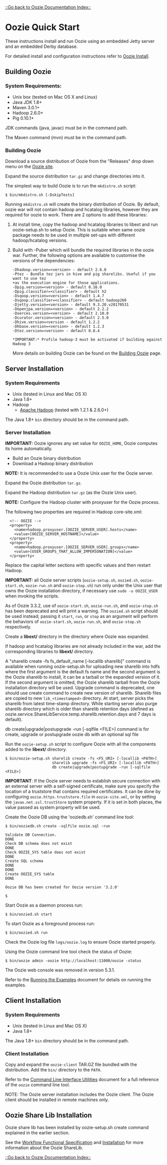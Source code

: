 

[::Go back to Oozie Documentation Index::](index.html)

# Oozie Quick Start

These instructions install and run Oozie using an embedded Jetty server and an embedded Derby database.

For detailed install and configuration instructions refer to [Oozie Install](AG_Install.html).

<!-- MACRO{toc|fromDepth=1|toDepth=4} -->

## Building Oozie

### System Requirements:
   * Unix box (tested on Mac OS X and Linux)
   * Java JDK 1.8+
   * Maven 3.0.1+
   * Hadoop 2.6.0+
   * Pig 0.10.1+

JDK commands (java, javac) must be in the command path.

The Maven command (mvn) must be in the command path.

### Building Oozie

Download a source distribution of Oozie from the "Releases" drop down menu on the [Oozie site](http://oozie.apache.org).

Expand the source distribution `tar.gz` and change directories into it.

The simplest way to build Oozie is to run the `mkdistro.sh` script:

```
$ bin/mkdistro.sh [-DskipTests]
```


Running `mkdistro.sh` will create the binary distribution of Oozie. By default, oozie war will not contain hadoop and
hcatalog libraries, however they are required for oozie to work. There are 2 options to add these libraries:

1. At install time, copy the hadoop and hcatalog libraries to libext and run oozie-setup.sh to setup Oozie. This is
    suitable when same oozie package needs to be used in multiple set-ups with different hadoop/hcatalog versions.

2. Build with -Puber which will bundle the required libraries in the oozie war. Further, the following options are
    available to customise the versions of the dependencies:
    ```
    -Dhadoop.version=<version> - default 2.6.0
    -Ptez - Bundle tez jars in hive and pig sharelibs. Useful if you want to use tez
    +as the execution engine for those applications.
    -Dpig.version=<version> - default 0.16.0
    -Dpig.classifier=<classifier> - default h2
    -Dsqoop.version=<version> - default 1.4.7
    -Dsqoop.classifier=<classifier> - default hadoop260
    -Djetty.version=<version> - default 9.3.20.v20170531
    -Dopenjpa.version=<version> - default 2.2.2
    -Dxerces.version=<version> - default 2.10.0
    -Dcurator.version=<version> - default 2.5.0
    -Dhive.version=<version - default 1.2.2
    -Dhbase.version=<version> - default 1.2.3
    -Dtez.version=<version> - default 0.8.4

    *IMPORTANT:* Profile hadoop-3 must be activated if building against Hadoop 3
    ```

    More details on building Oozie can be found on the [Building Oozie](ENG_Building.html) page.

## Server Installation

### System Requirements

   * Unix (tested in Linux and Mac OS X)
   * Java 1.8+
   * Hadoop
      * [Apache Hadoop](http://hadoop.apache.org) (tested with 1.2.1 & 2.6.0+)

The Java 1.8+ `bin` directory should be in the command path.

### Server Installation

**IMPORTANT:** Oozie ignores any set value for `OOZIE_HOME`, Oozie computes its home automatically.

   * Build an Oozie binary distribution
   * Download a Hadoop binary distribution

**NOTE:** It is recommended to use a Oozie Unix user for the Oozie server.

Expand the Oozie distribution `tar.gz`.

Expand the Hadoop distribution `tar.gz` (as the Oozie Unix user).

<a name="HadoopProxyUser"></a>

**NOTE:** Configure the Hadoop cluster with proxyuser for the Oozie process.

The following two properties are required in Hadoop core-site.xml:


```
  <!-- OOZIE -->
  <property>
    <name>hadoop.proxyuser.[OOZIE_SERVER_USER].hosts</name>
    <value>[OOZIE_SERVER_HOSTNAME]</value>
  </property>
  <property>
    <name>hadoop.proxyuser.[OOZIE_SERVER_USER].groups</name>
    <value>[USER_GROUPS_THAT_ALLOW_IMPERSONATION]</value>
  </property>
```

Replace the capital letter sections with specific values and then restart Hadoop.

**IMPORTANT:** all Oozie server scripts (`oozie-setup.sh`, `oozied.sh`, `oozie-start.sh`, `oozie-run.sh`
and `oozie-stop.sh`) run only under the Unix user that owns the Oozie installation directory,
if necessary use `sudo -u OOZIE_USER` when invoking the scripts.

As of Oozie 3.3.2, use of `oozie-start.sh`, `oozie-run.sh`, and `oozie-stop.sh` has
been deprecated and will print a warning. The `oozied.sh` script should be used
instead; passing it `start`, `run`, or `stop` as an argument will perform the
behaviors of `oozie-start.sh`, `oozie-run.sh`, and `oozie-stop.sh` respectively.

Create a **libext/** directory in the directory where Oozie was expanded.

If hadoop and hcatalog libraries are not already included in the war,
add the corresponding libraries to **libext/** directory.

A "sharelib create -fs fs_default_name [-locallib sharelib]" command is available when running oozie-setup.sh
for uploading new sharelib into hdfs where the first argument is the default fs name
and the second argument is the Oozie sharelib to install, it can be a tarball or the expanded version of it.
If the second argument is omitted, the Oozie sharelib tarball from the Oozie installation directory will be used.
Upgrade command is deprecated, one should use create command to create new version of sharelib.
Sharelib files are copied to new `lib_<timestamped>` directory. At start, server picks the sharelib from latest time-stamp directory.
While starting server also purge sharelib directory which is older than sharelib retention days
(defined as oozie.service.ShareLibService.temp.sharelib.retention.days and 7 days is default).

db create|upgrade|postupgrade -run [-sqlfile \<FILE\>] command is for create, upgrade or postupgrade oozie db with an
optional sql file

Run the `oozie-setup.sh` script to configure Oozie with all the components added to the **libext/** directory.


```
$ bin/oozie-setup.sh sharelib create -fs <FS_URI> [-locallib <PATH>]
                     sharelib upgrade -fs <FS_URI> [-locallib <PATH>]
                     db create|upgrade|postupgrade -run [-sqlfile <FILE>]
```

**IMPORTANT**: If the Oozie server needs to establish secure connection with an external server with a self-signed certificate,
make sure you specify the location of a truststore that contains required certificates. It can be done by configuring
`oozie.https.truststore.file` in `oozie-site.xml`, or by setting the `javax.net.ssl.trustStore` system property.
If it is set in both places, the value passed as system property will be used.

Create the Oozie DB using the 'ooziedb.sh' command line tool:


```
$ bin/ooziedb.sh create -sqlfile oozie.sql -run

Validate DB Connection.
DONE
Check DB schema does not exist
DONE
Check OOZIE_SYS table does not exist
DONE
Create SQL schema
DONE
DONE
Create OOZIE_SYS table
DONE

Oozie DB has been created for Oozie version '3.2.0'

$
```

Start Oozie as a daemon process run:


```
$ bin/oozied.sh start
```

To start Oozie as a foreground process run:


```
$ bin/oozied.sh run
```

Check the Oozie log file `logs/oozie.log` to ensure Oozie started properly.

Using the Oozie command line tool check the status of Oozie:


```
$ bin/oozie admin -oozie http://localhost:11000/oozie -status
```

The Oozie web console was removed in version 5.3.1.

Refer to the [Running the Examples](DG_Examples.html) document for details on running the examples.

## Client Installation

### System Requirements

   * Unix (tested in Linux and Mac OS X)
   * Java 1.8+

The Java 1.8+ `bin` directory should be in the command path.

### Client Installation

Copy and expand the `oozie-client` TAR.GZ file bundled with the distribution. Add the `bin/` directory to the `PATH`.

Refer to the [Command Line Interface Utilities](DG_CommandLineTool.html) document for a full reference of the `oozie`
command line tool.

NOTE: The Oozie server installation includes the Oozie client. The Oozie client should be installed in remote machines
only.

<a name="OozieShareLib"></a>
## Oozie Share Lib Installation

Oozie share lib has been installed by oozie-setup.sh create command explained in the earlier section.

See the [Workflow Functional Specification](WorkflowFunctionalSpec.html#ShareLib) and [Installation](AG_Install.html#Oozie_Share_Lib) for more information about the Oozie ShareLib.

[::Go back to Oozie Documentation Index::](index.html)


